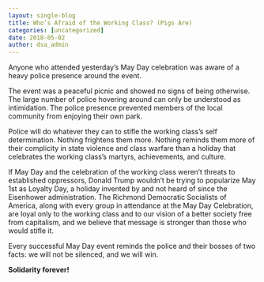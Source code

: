```yaml
---
layout: single-blog
title: Who’s Afraid of the Working Class? (Pigs Are)
categories: [uncategorized]
date: 2018-05-02
author: dsa_admin
---
```


Anyone who attended yesterday’s May Day celebration was aware of a heavy police presence around the event.

The event was a peaceful picnic and showed no signs of being otherwise. The large number of police hovering around can only be understood as intimidation. The police presence prevented members of the local community from enjoying their own park.

Police will do whatever they can to stifle the working class’s self determination. Nothing frightens them more. Nothing reminds them more of their complicity in state violence and class warfare than a holiday that celebrates the working class’s martyrs, achievements, and culture.

If May Day and the celebration of the working class weren’t threats to established oppressors, Donald Trump wouldn’t be trying to popularize May 1st as Loyalty Day, a holiday invented by and not heard of since the Eisenhower administration. The Richmond Democratic Socialists of America, along with every group in attendance at the May Day Celebration, are loyal only to the working class and to our vision of a better society free from capitalism, and we believe that message is stronger than those who would stifle it.

Every successful May Day event reminds the police and their bosses of two facts: we will not be silenced, and we will win.

**Solidarity forever!**